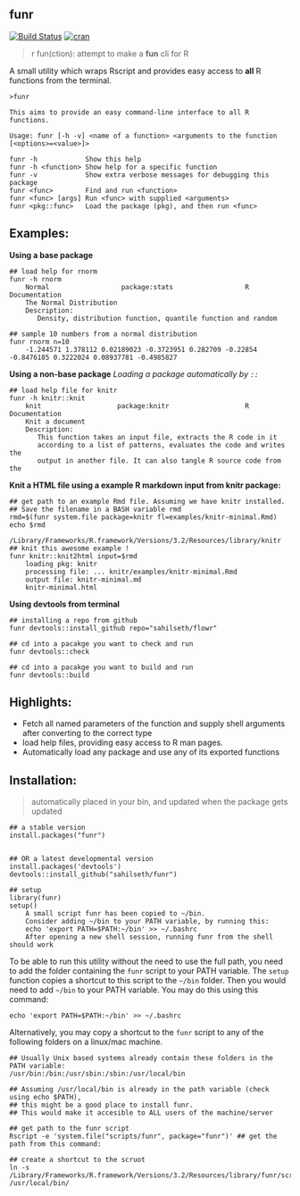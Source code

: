 funr
----------------------

[![Build Status](https://travis-ci.org/sahilseth/funr.svg?branch=master)](https://travis-ci.org/sahilseth/funr)
[![cran](http://www.r-pkg.org/badges/version/funr)](http://cran.rstudio.com/web/packages/funr/index.html)


> r fun(ction): 
> attempt to make a **fun** cli for R

A small utility which wraps Rscript and provides easy access to **all** R functions from the terminal.

```
>funr

This aims to provide an easy command-line interface to all R functions.

Usage: funr [-h -v] <name of a function> <arguments to the function [<options>=<value>]>

funr -h            Show this help
funr -h <function> Show help for a specific function
funr -v            Show extra verbose messages for debugging this package
funr <func>        Find and run <function>
funr <func> [args] Run <func> with supplied <arguments>
funr <pkg::func>   Load the package (pkg), and then run <func>
```



## Examples:

**Using a base package**

```
## load help for rnorm
funr -h rnorm
    Normal                  package:stats                  R Documentation
    The Normal Distribution
    Description:
       Density, distribution function, quantile function and random

## sample 10 numbers from a normal distribution
funr rnorm n=10
    -1.244571 1.378112 0.02189023 -0.3723951 0.282709 -0.22854 -0.8476185 0.3222024 0.08937781 -0.4985827
```


**Using a non-base package**
*Loading a package automatically by `::`*

```
## load help file for knitr
funr -h knitr::knit
    knit                   package:knitr                   R Documentation
    Knit a document
    Description:
       This function takes an input file, extracts the R code in it
       according to a list of patterns, evaluates the code and writes the
       output in another file. It can also tangle R source code from the
```

**Knit a HTML file using a example R markdown input from knitr package:**

```
## get path to an example Rmd file. Assuming we have knitr installed.
## Save the filename in a BASH variable rmd
rmd=$(funr system.file package=knitr fl=examples/knitr-minimal.Rmd)
echo $rmd
    /Library/Frameworks/R.framework/Versions/3.2/Resources/library/knitr
## knit this awesome example !
funr knitr::knit2html input=$rmd
    loading pkg: knitr
    processing file: ... knitr/examples/knitr-minimal.Rmd
    output file: knitr-minimal.md
    knitr-minimal.html
```

**Using devtools from terminal**

```
## installing a repo from github
funr devtools::install_github repo="sahilseth/flowr"

## cd into a pacakge you want to check and run
funr devtools::check

## cd into a pacakge you want to build and run
funr devtools::build
```

## Highlights:
- Fetch all named parameters of the function and supply shell arguments after converting to the correct type
- load help files, providing easy access to R man pages.
- Automatically load any package and use any of its exported functions


## Installation:

> automatically placed in your bin, and updated when the package gets updated

```
## a stable version
install.packages("funr")


## OR a latest developmental version
install.packages('devtools')
devtools::install_github("sahilseth/funr")

## setup
library(funr)
setup()
    A small script funr has been copied to ~/bin.
    Consider adding ~/bin to your PATH variable, by running this:
    echo 'export PATH=$PATH:~/bin' >> ~/.bashrc
    After opening a new shell session, running funr from the shell should work
```

To be able to run this utility without the need to use the full path, you need to add the folder containing the
`funr` script to your PATH variable. The `setup` function copies a shortcut to this script to the `~/bin` folder.
Then you would need to add `~/bin` to your PATH variable. You may do this using this command:

```
echo 'export PATH=$PATH:~/bin' >> ~/.bashrc
```

Alternatively, you may copy a shortcut to the `funr` script to any of the following folders on a linux/mac machine.

```
## Usually Unix based systems already contain these folders in the PATH variable:
/usr/bin:/bin:/usr/sbin:/sbin:/usr/local/bin 

## Assuming /usr/local/bin is already in the path variable (check using echo $PATH),
## this might be a good place to install funr. 
## This would make it accesible to ALL users of the machine/server

## get path to the funr script
Rscript -e 'system.file("scripts/funr", package="funr")' ## get the path from this command:

## create a shortcut to the scruot
ln -s /Library/Frameworks/R.framework/Versions/3.2/Resources/library/funr/scripts/funr /usr/local/bin/
```
